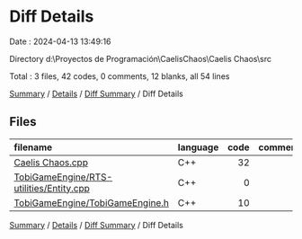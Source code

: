 # Diff Details

Date : 2024-04-13 13:49:16

Directory d:\\Proyectos de Programación\\CaelisChaos\\Caelis Chaos\\src

Total : 3 files,  42 codes, 0 comments, 12 blanks, all 54 lines

[Summary](results.md) / [Details](details.md) / [Diff Summary](diff.md) / Diff Details

## Files
| filename | language | code | comment | blank | total |
| :--- | :--- | ---: | ---: | ---: | ---: |
| [Caelis Chaos.cpp](/Caelis%20Chaos.cpp) | C++ | 32 | 0 | 8 | 40 |
| [TobiGameEngine/RTS-utilities/Entity.cpp](/TobiGameEngine/RTS-utilities/Entity.cpp) | C++ | 0 | 0 | 3 | 3 |
| [TobiGameEngine/TobiGameEngine.h](/TobiGameEngine/TobiGameEngine.h) | C++ | 10 | 0 | 1 | 11 |

[Summary](results.md) / [Details](details.md) / [Diff Summary](diff.md) / Diff Details